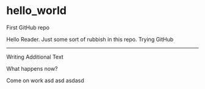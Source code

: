 # hello_world
First GitHub repo

Hello Reader.
Just some sort of rubbish in this repo. Trying GitHub

---

Writing Additional Text

What happens now?

Come on work
asd asd
asdasd

